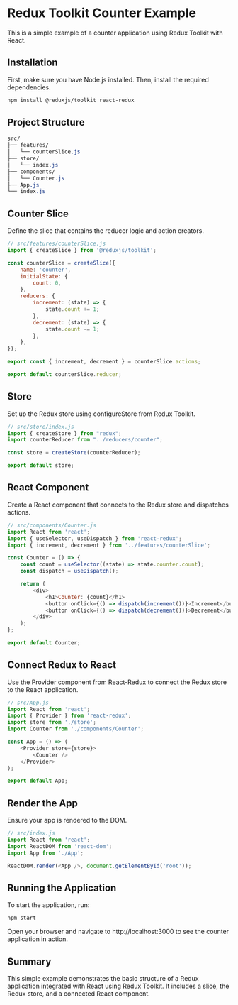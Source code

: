 # Redux Toolkit Counter Example

This is a simple example of a counter application using Redux Toolkit with React.

## Installation

First, make sure you have Node.js installed. Then, install the required dependencies.

```bash
npm install @reduxjs/toolkit react-redux
```

## Project Structure

```css
src/
├── features/
│   └── counterSlice.js
├── store/
│   └── index.js
├── components/
│   └── Counter.js
├── App.js
└── index.js
```

## Counter Slice

Define the slice that contains the reducer logic and action creators.

```js
// src/features/counterSlice.js
import { createSlice } from '@reduxjs/toolkit';

const counterSlice = createSlice({
    name: 'counter',
    initialState: {
        count: 0,
    },
    reducers: {
        increment: (state) => {
            state.count += 1;
        },
        decrement: (state) => {
            state.count -= 1;
        },
    },
});

export const { increment, decrement } = counterSlice.actions;

export default counterSlice.reducer;

```

## Store

Set up the Redux store using configureStore from Redux Toolkit.

```js
// src/store/index.js
import { createStore } from "redux";
import counterReducer from "../reducers/counter";

const store = createStore(counterReducer);

export default store;
```

## React Component

Create a React component that connects to the Redux store and dispatches actions.

```js
// src/components/Counter.js
import React from 'react';
import { useSelector, useDispatch } from 'react-redux';
import { increment, decrement } from '../features/counterSlice';

const Counter = () => {
    const count = useSelector((state) => state.counter.count);
    const dispatch = useDispatch();

    return (
        <div>
            <h1>Counter: {count}</h1>
            <button onClick={() => dispatch(increment())}>Increment</button>
            <button onClick={() => dispatch(decrement())}>Decrement</button>
        </div>
    );
};

export default Counter;
```

## Connect Redux to React

Use the Provider component from React-Redux to connect the Redux store to the React application.
```js
// src/App.js
import React from 'react';
import { Provider } from 'react-redux';
import store from './store';
import Counter from './components/Counter';

const App = () => (
    <Provider store={store}>
        <Counter />
    </Provider>
);

export default App;
```

## Render the App

Ensure your app is rendered to the DOM.

```js
// src/index.js
import React from 'react';
import ReactDOM from 'react-dom';
import App from './App';

ReactDOM.render(<App />, document.getElementById('root'));

```

## Running the Application

To start the application, run:

```bash
npm start
```

Open your browser and navigate to http://localhost:3000 to see the counter application in action.

## Summary

This simple example demonstrates the basic structure of a Redux application integrated with React using Redux Toolkit. It includes a slice, the Redux store, and a connected React component.

